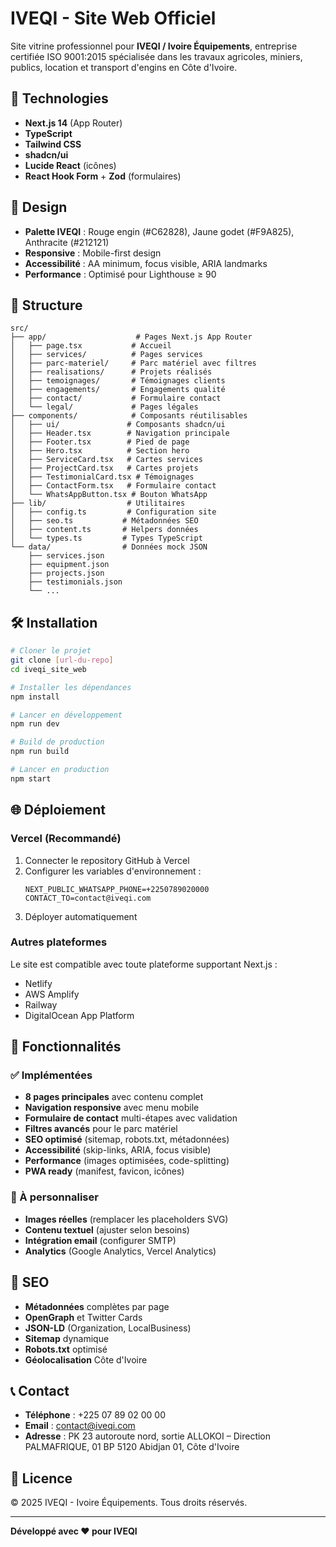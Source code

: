 # IVEQI - Site Web Officiel

Site vitrine professionnel pour **IVEQI / Ivoire Équipements**, entreprise certifiée ISO 9001:2015 spécialisée dans les travaux agricoles, miniers, publics, location et transport d'engins en Côte d'Ivoire.

## 🚀 Technologies

- **Next.js 14** (App Router)
- **TypeScript**
- **Tailwind CSS**
- **shadcn/ui**
- **Lucide React** (icônes)
- **React Hook Form** + **Zod** (formulaires)

## 🎨 Design

- **Palette IVEQI** : Rouge engin (#C62828), Jaune godet (#F9A825), Anthracite (#212121)
- **Responsive** : Mobile-first design
- **Accessibilité** : AA minimum, focus visible, ARIA landmarks
- **Performance** : Optimisé pour Lighthouse ≥ 90

## 📁 Structure

```
src/
├── app/                    # Pages Next.js App Router
│   ├── page.tsx           # Accueil
│   ├── services/          # Pages services
│   ├── parc-materiel/     # Parc matériel avec filtres
│   ├── realisations/      # Projets réalisés
│   ├── temoignages/       # Témoignages clients
│   ├── engagements/       # Engagements qualité
│   ├── contact/           # Formulaire contact
│   └── legal/             # Pages légales
├── components/            # Composants réutilisables
│   ├── ui/               # Composants shadcn/ui
│   ├── Header.tsx        # Navigation principale
│   ├── Footer.tsx        # Pied de page
│   ├── Hero.tsx          # Section hero
│   ├── ServiceCard.tsx   # Cartes services
│   ├── ProjectCard.tsx   # Cartes projets
│   ├── TestimonialCard.tsx # Témoignages
│   ├── ContactForm.tsx   # Formulaire contact
│   └── WhatsAppButton.tsx # Bouton WhatsApp
├── lib/                  # Utilitaires
│   ├── config.ts         # Configuration site
│   ├── seo.ts           # Métadonnées SEO
│   ├── content.ts       # Helpers données
│   └── types.ts         # Types TypeScript
└── data/                # Données mock JSON
    ├── services.json
    ├── equipment.json
    ├── projects.json
    ├── testimonials.json
    └── ...
```

## 🛠️ Installation

```bash
# Cloner le projet
git clone [url-du-repo]
cd iveqi_site_web

# Installer les dépendances
npm install

# Lancer en développement
npm run dev

# Build de production
npm run build

# Lancer en production
npm start
```

## 🌐 Déploiement

### Vercel (Recommandé)

1. Connecter le repository GitHub à Vercel
2. Configurer les variables d'environnement :
   ```
   NEXT_PUBLIC_WHATSAPP_PHONE=+2250789020000
   CONTACT_TO=contact@iveqi.com
   ```
3. Déployer automatiquement

### Autres plateformes

Le site est compatible avec toute plateforme supportant Next.js :
- Netlify
- AWS Amplify
- Railway
- DigitalOcean App Platform

## 📱 Fonctionnalités

### ✅ Implémentées
- **8 pages principales** avec contenu complet
- **Navigation responsive** avec menu mobile
- **Formulaire de contact** multi-étapes avec validation
- **Filtres avancés** pour le parc matériel
- **SEO optimisé** (sitemap, robots.txt, métadonnées)
- **Accessibilité** (skip-links, ARIA, focus visible)
- **Performance** (images optimisées, code-splitting)
- **PWA ready** (manifest, favicon, icônes)

### 🔄 À personnaliser
- **Images réelles** (remplacer les placeholders SVG)
- **Contenu textuel** (ajuster selon besoins)
- **Intégration email** (configurer SMTP)
- **Analytics** (Google Analytics, Vercel Analytics)

## 🎯 SEO

- **Métadonnées** complètes par page
- **OpenGraph** et Twitter Cards
- **JSON-LD** (Organization, LocalBusiness)
- **Sitemap** dynamique
- **Robots.txt** optimisé
- **Géolocalisation** Côte d'Ivoire

## 📞 Contact

- **Téléphone** : +225 07 89 02 00 00
- **Email** : contact@iveqi.com
- **Adresse** : PK 23 autoroute nord, sortie ALLOKOI – Direction PALMAFRIQUE, 01 BP 5120 Abidjan 01, Côte d'Ivoire

## 📄 Licence

© 2025 IVEQI - Ivoire Équipements. Tous droits réservés.

---

**Développé avec ❤️ pour IVEQI**